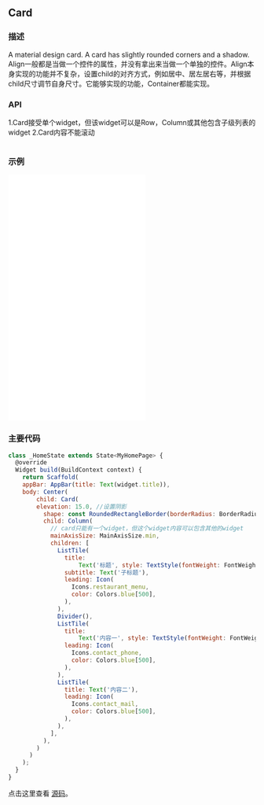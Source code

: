 ## Card

### 描述
A material design card. A card has slightly rounded corners and a shadow.  
Align一般都是当做一个控件的属性，并没有拿出来当做一个单独的控件。Align本身实现的功能并不复杂，设置child的对齐方式，例如居中、居左居右等，并根据child尺寸调节自身尺寸。它能够实现的功能，Container都能实现。

### API
1.Card接受单个widget，但该widget可以是Row，Column或其他包含子级列表的widget
2.Card内容不能滚动
```javascript

```


### 示例  
<iframe src="./web/index.html" width="280px" height="500px" frameborder="0" scrolling="no"></iframe>

### 主要代码
```javascript
class _HomeState extends State<MyHomePage> {
  @override
  Widget build(BuildContext context) {
    return Scaffold(
    appBar: AppBar(title: Text(widget.title)),
    body: Center(
        child: Card(
        elevation: 15.0, //设置阴影
          shape: const RoundedRectangleBorder(borderRadius: BorderRadius.all(Radius.circular(14.0))), //设置圆角
          child: Column(
            // card只能有一个widget，但这个widget内容可以包含其他的widget
            mainAxisSize: MainAxisSize.min,
            children: [
              ListTile(
                title:
                    Text('标题', style: TextStyle(fontWeight: FontWeight.w500)),
                subtitle: Text('子标题'),
                leading: Icon(
                  Icons.restaurant_menu,
                  color: Colors.blue[500],
                ),
              ),
              Divider(),
              ListTile(
                title:
                    Text('内容一', style: TextStyle(fontWeight: FontWeight.w500)),
                leading: Icon(
                  Icons.contact_phone,
                  color: Colors.blue[500],
                ),
              ),
              ListTile(
                title: Text('内容二'),
                leading: Icon(
                  Icons.contact_mail,
                  color: Colors.blue[500],
                ),
              ),
            ],
          ),
        )
      )
    );
  }
}
```

点击这里查看 [源码](./web/main.dart)。

